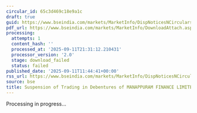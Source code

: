 ```yaml
---
circular_id: 65c3d469c18e9a1c
draft: true
guid: https://www.bseindia.com/markets/MarketInfo/DispNoticesNCirculars.aspx?Noticeid={EB8A163F-5932-4343-BD65-F6CDC585CBEC}&noticeno=20250911-38&dt=09/11/2025&icount=38&totcount=91&flag=0
pdf_url: https://www.bseindia.com/markets/MarketInfo/DownloadAttach.aspx?id=20250911-38&attachedId=
processing:
  attempts: 1
  content_hash: ''
  processed_at: '2025-09-11T21:31:12.210431'
  processor_version: '2.0'
  stage: download_failed
  status: failed
published_date: '2025-09-11T11:44:41+00:00'
rss_url: https://www.bseindia.com/markets/MarketInfo/DispNoticesNCirculars.aspx?Noticeid={EB8A163F-5932-4343-BD65-F6CDC585CBEC}&noticeno=20250911-38&dt=09/11/2025&icount=38&totcount=91&flag=0
source: bse
title: Suspension of Trading in Debentures of MANAPPURAM FINANCE LIMITED
---
```


Processing in progress...